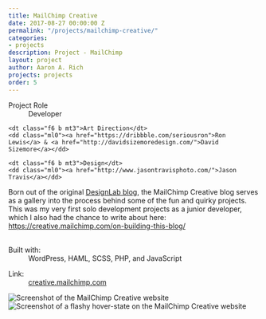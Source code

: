 ```yaml
---
title: MailChimp Creative
date: 2017-08-27 00:00:00 Z
permalink: "/projects/mailchimp-creative/"
categories:
- projects
description: Project - MailChimp
layout: project
author: Aaron A. Rich
projects: projects
order: 5
---
```


<div class="fl w-100 w-25-l mt0-l mt3">
  <dl class="lh-title mt0">
    <dt class="f6 b">Project Role</dt>
    <dd class="ml0">Developer</dd>

    <dt class="f6 b mt3">Art Direction</dt>
    <dd class="ml0"><a href="https://dribbble.com/seriousron">Ron Lewis</a> & <a href="http://davidsizemoredesign.com/">David Sizemore</a></dd>

    <dt class="f6 b mt3">Design</dt>
    <dd class="ml0"><a href="http://www.jasontravisphoto.com/">Jason Travis</a></dd>
  </dl>
</div>

<div class="fr w-100 w-75-l mb0-l mb3">
  Born out of the original <a href="http://web.archive.org/web/20121122235547/http://designlab.mailchimp.com:80/">DesignLab blog</a>, the MailChimp Creative blog serves as a gallery into the process behind some of the fun and quirky projects. This was my very first solo development projects as a junior developer, which I also had the chance to write about here: <a href="https://creative.mailchimp.com/on-building-this-blog/">https://creative.mailchimp.com/on-building-this-blog/</a>
  <br>
  <br>
  <dl class="lh-title mv2">
    <dt class="dib b">Built with:</dt>
    <dd class="dib ml0">WordPress, HAML, SCSS, PHP, and JavaScript</dd>
  </dl>

  <dl class="lh-title mv2">
    <dt class="dib b">Link:</dt>
    <dd class="dib ml0"><a href="https://creative.mailchimp.com/">creative.mailchimp.com</a></dd>
  </dl>
</div>

<div class="fl pv3 pv3-ns">

  <div class="fr-ns w-100 ml3-l mv3 browser">
    <img alt="Screenshot of the MailChimp Creative website" src="{{ site.url }}/assets/mc_creative/1.jpg" class="w-100"/>
  </div>

</div>

<div class="fl pv3 pv3-ns">

  <div class="fl-ns w-100 mv3 browser">
    <img alt="Screenshot of a flashy hover-state on the MailChimp Creative website" src="{{ site.url }}/assets/mc_creative/2.gif" class="w-100"/>
  </div>

</div>

